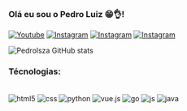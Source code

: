 ### Olá eu sou o Pedro Luiz 😁👌!

[![Youtube](https://img.shields.io/badge/YouTube-FF0000?style=for-the-badge&logo=youtube&logoColor=white)](https://www.youtube.com/@pedroluiz5645)
[![Instagram](https://img.shields.io/badge/Instagram-E4405F?style=for-the-badge&logo=instagram&logoColor=white)](https://www.instagram.com/pedrolsz_/)
[![Instagram](https://img.shields.io/badge/Twitch-9146FF?style=for-the-badge&logo=twitch&logoColor=white)](https://www.twitch.tv/pedrinlsz_)
[![Instagram](https://img.shields.io/badge/WhatsApp-25D366?style=for-the-badge&logo=whatsapp&logoColor=white)](https://api.whatsapp.com/send/?phone=5561999291416&text=Olá%2C+gostaria+de+saber+mais+sobre+os+seus+serviços.&type=phone_number&app_absent=0)

![Pedrolsza GitHub stats](https://github-readme-stats.vercel.app/api?username=Pedrolsza&show_icons=true&theme=tokyonight)

### Técnologias: 

<div style= "display_block"><br/>
  <img align="center" alt = "html5" src= "https://img.shields.io/badge/HTML5-E34F26?style=for-the-badge&logo=html5&logoColor=white"/>
  <img align="center" alt = "css" src= "https://img.shields.io/badge/CSS3-1572B6?style=for-the-badge&logo=css3&logoColor=white"/>
  <img align="center" alt = "python" src= "https://img.shields.io/badge/Python-14354C?style=for-the-badge&logo=python&logoColor=white"/>
  <img align="center" alt = "vue.js" src= "https://img.shields.io/badge/Vue.js-35495E?style=for-the-badge&logo=vue.js&logoColor=4FC08D"/>
  <img align="center" alt = "go" src= "https://img.shields.io/badge/Go-00ADD8?style=for-the-badge&logo=go&logoColor=white"/>
  <img align="center" alt = "js" src= "https://img.shields.io/badge/JavaScript-F7DF1E?style=for-the-badge&logo=javascript&logoColor=black"/>
  <img align="center" alt = "java" src= "https://img.shields.io/badge/Java-ED8B00?style=for-the-badge&logo=openjdk&logoColor=white"/>
  
</div>
